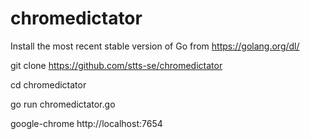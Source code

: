 # chromedictator


 Install the most recent stable version of Go from https://golang.org/dl/


 git clone https://github.com/stts-se/chromedictator


 cd chromedictator


 go run chromedictator.go


 google-chrome http://localhost:7654
